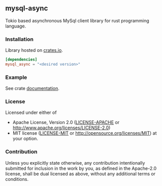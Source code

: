 ## mysql-async

Tokio based asynchronous MySql client library for rust programming language.

### Installation

Library hosted on [crates.io](https://crates.io/crates/mysql_async/).
```toml
[dependencies]
mysql_async = "<desired version>"
```

### Example

See crate [documentation](http://blackbeam.org/mysql_async/mysql_async/).

### License

Licensed under either of
 * Apache License, Version 2.0 ([LICENSE-APACHE](LICENSE-APACHE) or http://www.apache.org/licenses/LICENSE-2.0)
 * MIT license ([LICENSE-MIT](LICENSE-MIT) or http://opensource.org/licenses/MIT)
at your option.

### Contribution

Unless you explicitly state otherwise, any contribution intentionally submitted
for inclusion in the work by you, as defined in the Apache-2.0 license, shall be dual licensed as above, without any
additional terms or conditions.

